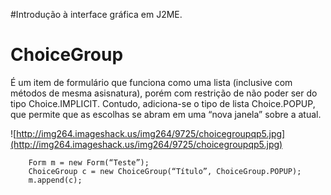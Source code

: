 #Introdução à interface gráfica em J2ME.

# ChoiceGroup #

É um item de formulário que funciona como uma lista (inclusive com métodos de mesma asisnatura), porém com restrição de não poder ser do tipo Choice.IMPLICIT. Contudo, adiciona-se o tipo de lista Choice.POPUP, que permite que as escolhas se abram em uma “nova janela” sobre a atual.

![http://img264.imageshack.us/img264/9725/choicegroupqp5.jpg](http://img264.imageshack.us/img264/9725/choicegroupqp5.jpg)

```
	Form m = new Form(“Teste”);
	ChoiceGroup c = new ChoiceGroup(“Título”, ChoiceGroup.POPUP);
	m.append(c);
```